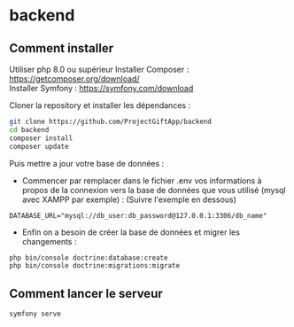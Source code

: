 # backend

## Comment installer 
Utiliser php 8.0 ou supérieur
Installer Composer : https://getcomposer.org/download/  
Installer Symfony : https://symfony.com/download  

Cloner la repository et installer les dépendances :  
```bash
git clone https://github.com/ProjectGiftApp/backend
cd backend
composer install
composer update
```

Puis mettre a jour votre base de données :  
* Commencer par remplacer dans le fichier .env vos informations à propos de la connexion vers la base de données que vous utilisé (mysql avec XAMPP par exemple) : 
(Suivre l'exemple en dessous)
```env
DATABASE_URL="mysql://db_user:db_password@127.0.0.1:3306/db_name"
```
* Enfin on a besoin de créer la base de données et migrer les changements :
```bash
php bin/console doctrine:database:create
php bin/console doctrine:migrations:migrate
```

## Comment lancer le serveur
```bash
symfony serve
```

